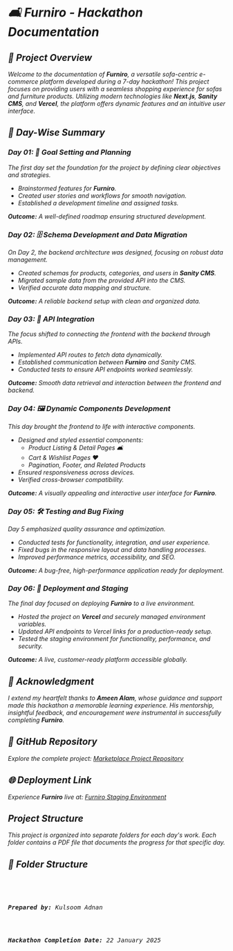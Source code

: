 <body>
  <i>
  <h1>🛋️ Furniro - Hackathon Documentation</h1>

  <h2>📖 Project Overview</h2>
  <p>
    Welcome to the documentation of <strong>Furniro</strong>, a versatile 
    <em>sofa-centric e-commerce platform</em> developed during a 7-day hackathon! 
    This project focuses on providing users with a seamless shopping experience for sofas and furniture products. 
    Utilizing modern technologies like <strong>Next.js</strong>, <strong>Sanity CMS</strong>, and <strong>Vercel</strong>, 
    the platform offers dynamic features and an intuitive user interface.
  </p>

  <h2>📅 Day-Wise Summary</h2>

  

  <h3>Day 01: 🎯 Goal Setting and Planning</h3>
  <p>The first day set the foundation for the project by defining clear objectives and strategies.</p>
  <ul>
    <li>Brainstormed features for <strong>Furniro</strong>.</li>
    <li>Created user stories and workflows for smooth navigation.</li>
    <li>Established a development timeline and assigned tasks.</li>
  </ul>
  <p><strong>Outcome:</strong> A well-defined roadmap ensuring structured development.</p>

  

  <h3>Day 02: 🗄️ Schema Development and Data Migration</h3>
  <p>On Day 2, the backend architecture was designed, focusing on robust data management.</p>
  <ul>
    <li>Created schemas for products, categories, and users in <strong>Sanity CMS</strong>.</li>
    <li>Migrated sample data from the provided API into the CMS.</li>
    <li>Verified accurate data mapping and structure.</li>
  </ul>
  <p><strong>Outcome:</strong> A reliable backend setup with clean and organized data.</p>

  

  <h3>Day 03: 🔗 API Integration</h3>
  <p>The focus shifted to connecting the frontend with the backend through APIs.</p>
  <ul>
    <li>Implemented API routes to fetch data dynamically.</li>
    <li>Established communication between <strong>Furniro</strong> and Sanity CMS.</li>
    <li>Conducted tests to ensure API endpoints worked seamlessly.</li>
  </ul>
  <p><strong>Outcome:</strong> Smooth data retrieval and interaction between the frontend and backend.</p>

  

  <h3>Day 04: 🖼️ Dynamic Components Development</h3>
  <p>This day brought the frontend to life with interactive components.</p>
  <ul>
    <li>Designed and styled essential components:
      <ul>
        <li>Product Listing & Detail Pages 🛋️</li>
        <li>Cart & Wishlist Pages ❤️</li>
        <li>Pagination, Footer, and Related Products</li>
      </ul>
    </li>
    <li>Ensured responsiveness across devices.</li>
    <li>Verified cross-browser compatibility.</li>
  </ul>
  <p><strong>Outcome:</strong> A visually appealing and interactive user interface for <strong>Furniro</strong>.</p>

  

  <h3>Day 05: 🛠️ Testing and Bug Fixing</h3>
  <p>Day 5 emphasized quality assurance and optimization.</p>
  <ul>
    <li>Conducted tests for functionality, integration, and user experience.</li>
    <li>Fixed bugs in the responsive layout and data handling processes.</li>
    <li>Improved performance metrics, accessibility, and SEO.</li>
  </ul>
  <p><strong>Outcome:</strong> A bug-free, high-performance application ready for deployment.</p>

  

  <h3>Day 06: 🚀 Deployment and Staging</h3>
  <p>The final day focused on deploying <strong>Furniro</strong> to a live environment.</p>
  <ul>
    <li>Hosted the project on <strong>Vercel</strong> and securely managed environment variables.</li>
    <li>Updated API endpoints to Vercel links for a production-ready setup.</li>
    <li>Tested the staging environment for functionality, performance, and security.</li>
  </ul>
  <p><strong>Outcome:</strong> A live, customer-ready platform accessible globally.</p>



  <h2>🙏 Acknowledgment</h2>
  <p>
    I extend my heartfelt thanks to <strong>Ameen Alam</strong>, whose guidance and support made this hackathon a memorable learning experience. 
    His mentorship, insightful feedback, and encouragement were instrumental in successfully completing <strong>Furniro</strong>.
  </p>



  <h2>📂 GitHub Repository</h2>
  <p>
    Explore the complete project:  
    <a href="https://github.com/KULSOOMadnan/UI-UX-hachaton" target="_blank">Marketplace Project Repository</a>
  </p>



  <h2>🌐 Deployment Link</h2>
  <p>
    Experience <strong>Furniro</strong> live at:  
    <a href="https://ui-ux-hachaton.vercel.app/" target="_blank">Furniro Staging Environment</a>
  </p>


  <h2>Project Structure</h2>
  <p>This project is organized into separate folders for each day's work. Each folder contains a PDF file that documents the progress for that specific day.</p>

  <h2>📁 Folder Structure</h2>
  <pre>
<!├── Documents/
  │   ├──📁 HackathonDay02/
  │   │   └── Day_02_Schema_Development.pdf
  │   ├── 📁HackathonDay03/
  │   │   └── Day_03_API_Integration.pdf
  │   ├── 📁HackathonDay04/
  │   │   └── Day_04_Dynamic_Components.pdf
  │   ├── 📁HackathonDay05/
  │   │   └── Day_05_Testing_Bug_Fixing.pdf
  │   ├── 📁HackathonDay06/
  │   │   └── Day_06_Deployment_Staging.pdf
  ├── testing-Report.csv
  ├── performance.png
  ├── README.md
  </pre>
 
  <p><strong>Prepared by:</strong> Kulsoom Adnan</p>
  <p><strong>Hackathon Completion Date:</strong> 22 January 2025</p>
</body>
</i>
